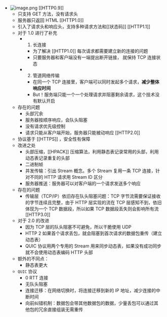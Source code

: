- ![image.png](image_1744528938918_0.png)
[[HTTP0.9]]
  - 只支持 GET 方法，没有请求头
  - 服务器只返回 HTML
[[HTTP1.0]]
  - 引入了请求头和响应头，支持多种请求方法和[[状态码]]
[[HTTP1.1]]
  - 对于 1.0 进行了补充
    - 1. 长连接
      - 为了解决 [[HTTP1.0]] 每次请求都需要建立新的连接的问题
      - 只要服务器和客户端没有一端提出断开链接， 就保持 TCP 连接状态
    - 2. 管道网络传输
      - 在同一个 TCP 连接里，客户端可以同时发起多个请求，**减少整体响应时间**
      - But！服务端只能一个一个处理请求并阻塞剩余请求，这个技术没有默认开启
  - 存在的问题
    - 头部冗余
    - 服务器按顺序响应，会队头阻塞
    - 没有请求优先级控制
    - 请求只能从客户端开始，服务器只能被动响应
[[HTTP2.0]]
  - 协议基于 [[HTTPS]] ，安全性有保障
  - 改进之处
    - 头部压缩，[[HPACK]] 压缩算法，利用静态表记录常用的头部，利用动态表记录重复的头部
    - 二进制帧
    - 并发传输：引出 Stream 概念。多个 Stream 复用一条 TCP 连接，针对不同的 HTTP 请求用 Stream ID 区分
    - 服务器推送：服务器可以对客户端的一个请求发送多个响应
  - 存在的问题
    - 传输层（TCP/IP）依旧存在队头阻塞问题：TCP 字节流需要保证接收的字节连续且完整，由于 HTTP 层实现的流在 TCP 层感知不到，依旧体现为一个 TCP 数据段，所以如果 TCP 数据段丢失则会影响所有流
[[HTTP3.0]]
  - 对于 2.0 的改进
    - 因为 TCP 层的队头阻塞不可避免，所以干脆使用 UDP
    - HTTP 2 如果首个请求丢包，就会阻塞到首次请求的数据包重传（建立动态表）
    - QUIC 协议用两个专用的 Stream 用来同步动态表，如果没有成功同步就不会使用动态表编码 HTTP 头部
  - 额外的不同点：
    - 静态表更大
  - `QUIC` 协议
    - 0 RTT 连接
    - 无队头阻塞
    - 连接迁移：在网络切换时，将连接迁移到新的 IP 地址，减少连接的中断时间
    - 向前纠错机制：数据包会带其他数据包的数据，少量丢包可以通过其他包的冗余直接组装无需重传
